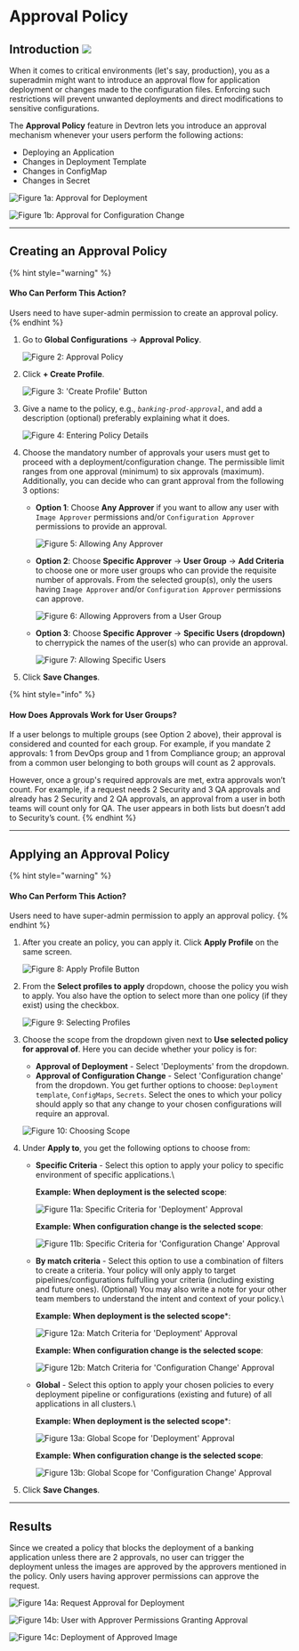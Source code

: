 # Approval Policy

## Introduction [![](https://devtron-public-asset.s3.us-east-2.amazonaws.com/images/elements/EnterpriseTag.svg)](https://devtron.ai/pricing)

When it comes to critical environments (let's say, production), you as a superadmin might want to introduce an approval flow for application deployment or changes made to the configuration files. Enforcing such restrictions will prevent unwanted deployments and direct modifications to sensitive configurations.

The **Approval Policy** feature in Devtron lets you introduce an approval mechanism whenever your users perform the following actions:

* Deploying an Application
* Changes in Deployment Template
* Changes in ConfigMap
* Changes in Secret

![Figure 1a: Approval for Deployment](https://devtron-public-asset.s3.us-east-2.amazonaws.com/images/global-configurations/approval-policy/deployment-approval.gif)

![Figure 1b: Approval for Configuration Change](https://devtron-public-asset.s3.us-east-2.amazonaws.com/images/global-configurations/approval-policy/config-approval.gif)

***

## Creating an Approval Policy

{% hint style="warning" %}
#### Who Can Perform This Action?

Users need to have super-admin permission to create an approval policy.
{% endhint %}

1.  Go to **Global Configurations** → **Approval Policy**.

    ![Figure 2: Approval Policy](https://devtron-public-asset.s3.us-east-2.amazonaws.com/images/global-configurations/approval-policy/gc-approval-policy.jpg)
2.  Click **+ Create Profile**.

    ![Figure 3: 'Create Profile' Button](https://devtron-public-asset.s3.us-east-2.amazonaws.com/images/global-configurations/approval-policy/create-approval-profile.jpg)
3.  Give a name to the policy, e.g., _`banking-prod-approval`_, and add a description (optional) preferably explaining what it does.

    ![Figure 4: Entering Policy Details](https://devtron-public-asset.s3.us-east-2.amazonaws.com/images/global-configurations/approval-policy/policy-desc.jpg)
4. Choose the mandatory number of approvals your users must get to proceed with a deployment/configuration change. The permissible limit ranges from one approval (minimum) to six approvals (maximum). Additionally, you can decide who can grant approval from the following 3 options:
   *   **Option 1**: Choose **Any Approver** if you want to allow any user with `Image Approver` permissions and/or `Configuration Approver` permissions to provide an approval.

       ![Figure 5: Allowing Any Approver](https://devtron-public-asset.s3.us-east-2.amazonaws.com/images/global-configurations/approval-policy/approval-count.gif)
   *   **Option 2**: Choose **Specific Approver** → **User Group** → **Add Criteria** to choose one or more user groups who can provide the requisite number of approvals. From the selected group(s), only the users having `Image Approver` and/or `Configuration Approver` permissions can approve.

       ![Figure 6: Allowing Approvers from a User Group](https://devtron-public-asset.s3.us-east-2.amazonaws.com/images/global-configurations/approval-policy/specific-user-group.gif)
   *   **Option 3**: Choose **Specific Approver** → **Specific Users (dropdown)** to cherrypick the names of the user(s) who can provide an approval.

       ![Figure 7: Allowing Specific Users](https://devtron-public-asset.s3.us-east-2.amazonaws.com/images/global-configurations/approval-policy/specific-user-approval.gif)
5. Click **Save Changes**.

{% hint style="info" %}
#### How Does Approvals Work for User Groups?

If a user belongs to multiple groups (see Option 2 above), their approval is considered and counted for each group. For example, if you mandate 2 approvals: 1 from DevOps group and 1 from Compliance group; an approval from a common user belonging to both groups will count as 2 approvals.

However, once a group's required approvals are met, extra approvals won’t count. For example, if a request needs 2 Security and 3 QA approvals and already has 2 Security and 2 QA approvals, an approval from a user in both teams will count only for QA. The user appears in both lists but doesn’t add to Security’s count.
{% endhint %}

***

## Applying an Approval Policy

{% hint style="warning" %}
#### Who Can Perform This Action?

Users need to have super-admin permission to apply an approval policy.
{% endhint %}

1.  After you create an policy, you can apply it. Click **Apply Profile** on the same screen.

    ![Figure 8: Apply Profile Button](https://devtron-public-asset.s3.us-east-2.amazonaws.com/images/global-configurations/approval-policy/apply-approval-policy.jpg)
2.  From the **Select profiles to apply** dropdown, choose the policy you wish to apply. You also have the option to select more than one policy (if they exist) using the checkbox.

    ![Figure 9: Selecting Profiles](https://devtron-public-asset.s3.us-east-2.amazonaws.com/images/global-configurations/approval-policy/select-approval-profiles.jpg)
3.  Choose the scope from the dropdown given next to **Use selected policy for approval of**. Here you can decide whether your policy is for:

    * **Approval of Deployment** - Select 'Deployments' from the dropdown.
    * **Approval of Configuration Change** - Select 'Configuration change' from the dropdown. You get further options to choose: `Deployment template`, `ConfigMaps`, `Secrets`. Select the ones to which your policy should apply so that any change to your chosen configurations will require an approval.

    ![Figure 10: Choosing Scope](https://devtron-public-asset.s3.us-east-2.amazonaws.com/images/global-configurations/approval-policy/select-approval-scope.jpg)
4. Under **Apply to**, you get the following options to choose from:
   *   **Specific Criteria** - Select this option to apply your policy to specific environment of specific applications.\


       **Example: When deployment is the selected scope**:

       ![Figure 11a: Specific Criteria for 'Deployment' Approval](https://devtron-public-asset.s3.us-east-2.amazonaws.com/images/global-configurations/approval-policy/specific-criteria-deployment.gif)

       **Example: When configuration change is the selected scope**:

       ![Figure 11b: Specific Criteria for 'Configuration Change' Approval](https://devtron-public-asset.s3.us-east-2.amazonaws.com/images/global-configurations/approval-policy/specific-criteria-config.gif)
   *   **By match criteria** - Select this option to use a combination of filters to create a criteria. Your policy will only apply to target pipelines/configurations fulfulling your criteria (including existing and future ones). (Optional) You may also write a note for your other team members to understand the intent and context of your policy.\


       **Example: When deployment is the selected scope**\*:

       ![Figure 12a: Match Criteria for 'Deployment' Approval](https://devtron-public-asset.s3.us-east-2.amazonaws.com/images/global-configurations/approval-policy/match-criteria-approval.gif)

       **Example: When configuration change is the selected scope**:

       ![Figure 12b: Match Criteria for 'Configuration Change' Approval](https://devtron-public-asset.s3.us-east-2.amazonaws.com/images/global-configurations/approval-policy/match-criteria-config.gif)
   *   **Global** - Select this option to apply your chosen policies to every deployment pipeline or configurations (existing and future) of all applications in all clusters.\


       **Example: When deployment is the selected scope**\*:

       ![Figure 13a: Global Scope for 'Deployment' Approval](https://devtron-public-asset.s3.us-east-2.amazonaws.com/images/global-configurations/approval-policy/global-deployment.jpg)

       **Example: When configuration change is the selected scope**:

       ![Figure 13b: Global Scope for 'Configuration Change' Approval](https://devtron-public-asset.s3.us-east-2.amazonaws.com/images/global-configurations/approval-policy/global-approval-config.jpg)
5. Click **Save Changes**.

***

## Results

Since we created a policy that blocks the deployment of a banking application unless there are 2 approvals, no user can trigger the deployment unless the images are approved by the approvers mentioned in the policy. Only users having approver permissions can approve the request.

![Figure 14a: Request Approval for Deployment](https://devtron-public-asset.s3.us-east-2.amazonaws.com/images/global-configurations/approval-policy/request-approval.gif)

![Figure 14b: User with Approver Permissions Granting Approval](https://devtron-public-asset.s3.us-east-2.amazonaws.com/images/global-configurations/approval-policy/grant-approval.gif)

![Figure 14c: Deployment of Approved Image](https://devtron-public-asset.s3.us-east-2.amazonaws.com/images/global-configurations/approval-policy/deploy-approved-image.gif)
